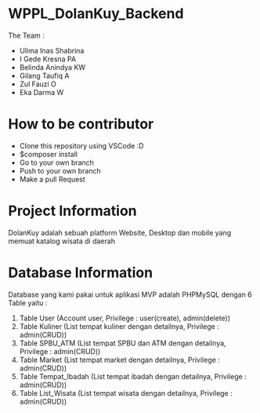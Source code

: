 # WPPL_DolanKuy_Backend
The Team :<br>
- Ulima Inas Shabrina<br>
- I Gede Kresna PA<br>
- Belinda Anindya KW<br>
- Gilang Taufiq A<br>
- Zul Fauzi O<br>
- Eka Darma W<br>

# How to be contributor
- Clone this repository using VSCode :D
- $composer install
- Go to your own branch
- Push to your own branch
- Make a pull Request

# Project Information
DolanKuy adalah sebuah platform Website, Desktop dan mobile yang memuat katalog wisata di daerah

# Database Information
Database yang kami pakai untuk aplikasi MVP adalah PHPMySQL dengan 6 Table yaitu :
1. Table User (Account user, Privilege : user(create), admin(delete))
2. Table Kuliner (List tempat kuliner dengan detailnya, Privilege : admin(CRUD))
3. Table SPBU_ATM (List tempat SPBU dan ATM dengan detailnya, Privilege : admin(CRUD))
4. Table Market (List tempat market dengan detailnya, Privilege : admin(CRUD))
5. Table Tempat_Ibadah (List tempat ibadah dengan detailnya, Privilege : admin(CRUD))
6. Table List_Wisata (List tempat wisata dengan detailnya, Privilege : admin(CRUD))
